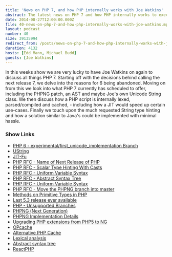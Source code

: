 ```yaml
---
title: 'News on PHP 7, and how PHP internally works with Joe Watkins'
abstract: The latest news on PHP 7 and how PHP internally works to execute your code.
date: 2014-08-27T12:00:00.000Z
file: 40-news-on-php-7-and-how-php-internally-works-with-joe-watkins.mp3
layout: podcast
number: 40
size: 39135994
redirect_from: /posts/news-on-php-7-and-how-php-internally-works-with-joe-watkins/
duration: 4132
hosts: [Edd Mann, Michael Budd]
guests: [Joe Watkins]
---
```


In this weeks show we are very lucky to have Joe Watkins on again to discuss all things PHP 7.
Starting off with the decisions behind calling the next release 7, we delve into the reasons for 6 being abandoned.
Moving on from this we look into what PHP 7 currently has scheduled to offer, including the PHPNG patch, an AST and maybe Joe's own Unicode String class.
We then discuss how a PHP script is internally lexed, parsed/compiled and cached, - including how a JIT would speed up certain use-cases.
Finally we touch upon the much requested String type hinting and how a solution similar to Java's could be implemented with minimal hassle.

### Show Links

- [PHP 6 - experimental/first_unicode_implementation Branch](https://github.com/php/php-src/tree/experimental/first_unicode_implementation)
- [UString](https://github.com/krakjoe/ustring)
- [JIT-Fu](https://github.com/krakjoe/jitfu)
- [PHP RFC - Name of Next Release of PHP](https://wiki.php.net/rfc/php6)
- [PHP RFC - Scalar Type Hinting With Casts](https://wiki.php.net/rfc/scalar_type_hinting_with_cast)
- [PHP RFC - Uniform Variable Syntax](https://wiki.php.net/rfc/uniform_variable_syntax)
- [PHP RFC - Abstract Syntax Tree](https://wiki.php.net/rfc/abstract_syntax_tree)
- [PHP RFC - Uniform Variable Syntax](https://wiki.php.net/rfc/uniform_variable_syntax)
- [PHP RFC - Move the PHPNG branch into master](https://wiki.php.net/rfc/phpng)
- [Methods on Primitive Types in PHP](http://nikic.github.io/2014/03/14/Methods-on-primitive-types-in-PHP.html)
- [Last 5.3 release ever available](http://php.net/archive/2014.php#id2014-08-14-1)
- [PHP - Unsupported Branches](http://php.net/eol.php)
- [PHPNG (Next Generation)](https://wiki.php.net/phpng)
- [PHPNG Implementation Details](https://wiki.php.net/phpng-int)
- [Upgrading PHP extensions from PHP5 to NG](https://wiki.php.net/phpng-upgrading)
- [OPcache](http://php.net/manual/en/book.opcache.php)
- [Alternative PHP Cache](http://php.net/manual/en/book.apc.php)
- [Lexical analysis](http://en.wikipedia.org/wiki/Lexical_analysis)
- [Abstract syntax tree](http://en.wikipedia.org/wiki/Abstract_syntax_tree)
- [ReactPHP](http://reactphp.org/)
